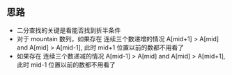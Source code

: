 ## 思路
- 二分查找的关键是看能否找到折半条件
- 对于 mountain 数列，如果存在 连续三个数递增的情况 A[mid+1] > A[mid] and A[mid] > A[mid-1], 此时 mid+1 位置以前的数都不用看了
- 如果存在 连续三个数递减的情况 A[mid-1] > A[mid] and A[mid] > A[mid+1], 此时 mid-1 位置以前的数都不用看了